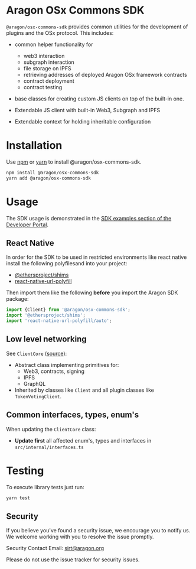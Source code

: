 # Aragon OSx Commons SDK

`@aragon/osx-commons-sdk` provides common utilities for the development of plugins and the OSx protocol. This includes:

- common helper functionality for
  - web3 interaction
  - subgraph interaction
  - file storage on IPFS
  - retrieving addresses of deployed Aragon OSx framework contracts
  - contract deployment
  - contract testing
- base classes for creating custom JS clients on top of the built-in one.

- Extendable JS client with built-in Web3, Subgraph and IPFS
- Extendable context for holding inheritable configuration

# Installation

Use [npm](https://www.npmjs.com/) or [yarn](https://yarnpkg.com/) to install
@aragon/osx-commons-sdk.

```bash
npm install @aragon/osx-commons-sdk
yarn add @aragon/osx-commons-sdk
```

# Usage

The SDK usage is demonstrated in the
[SDK examples section of the Developer Portal](https://devs.aragon.org/docs/sdk/examples/).

## React Native

In order for the SDK to be used in restricted environments like react native
install the following polyfilesand into your project:

- [@ethersproject/shims](https://www.npmjs.com/package/@ethersproject/shims)
- [react-native-url-polyfill](https://www.npmjs.com/package/react-native-url-polyfill)

Then import them like the following **before** you import the Aragon SDK
package:

```javascript
import {Client} from '@aragon/osx-commons-sdk';
import '@ethersproject/shims';
import 'react-native-url-polyfill/auto';
```

## Low level networking

See `ClientCore` ([source](./src/internal/core.ts)):

- Abstract class implementing primitives for:
  - Web3, contracts, signing
  - IPFS
  - GraphQL
- Inherited by classes like `Client` and all plugin classes like
  `TokenVotingClient`.

## Common interfaces, types, enum's

When updating the `ClientCore` class:

- **Update first** all affected enum's, types and interfaces in
  `src/internal/interfaces.ts`

# Testing

To execute library tests just run:

```bash
yarn test
```

## Security

If you believe you've found a security issue, we encourage you to notify us. We welcome working with you to resolve the issue promptly.

Security Contact Email: sirt@aragon.org

Please do not use the issue tracker for security issues.
